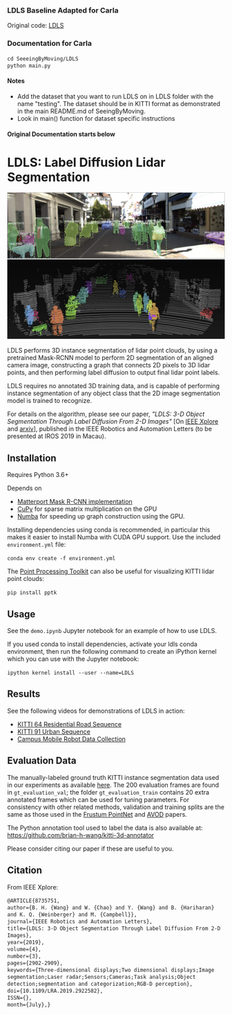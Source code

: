 ### LDLS Baseline Adapted for Carla 

Original code: [LDLS](https://github.com/brian-h-wang/LDLS)

### Documentation for Carla

```
cd SeeeingByMoving/LDLS
python main.py
```

#### Notes

- Add the dataset that you want to run LDLS on in LDLS folder with the name "testing". The dataset should be in KITTI format as demonstrated in the main README.md of SeeingByMoving.
- Look in main() function for dataset specific instructions

#### Original Documentation starts below

# LDLS: Label Diffusion Lidar Segmentation

![LDLS](readme_assets/kitti_example.png)

LDLS performs 3D instance segmentation of lidar point clouds, by using a pretrained Mask-RCNN model to perform 2D segmentation of an aligned camera image, constructing a graph that connects 2D pixels to 3D lidar points, and then performing label diffusion to output final lidar point labels.

LDLS requires no annotated 3D training data, and is capable of performing instance segmentation of any object class that the 2D image segmentation model is trained to recognize.

For details on the algorithm, please see our paper, *"LDLS: 3-D Object Segmentation Through Label Diffusion From 2-D Images"* \[On [IEEE Xplore](https://ieeexplore.ieee.org/document/8735751) and [arxiv](https://arxiv.org/abs/1910.13955)\], published in the IEEE Robotics and Automation Letters (to be presented at IROS 2019 in Macau).
 
## Installation

Requires Python 3.6+

Depends on
* [Matterport Mask R-CNN implementation](https://github.com/matterport/Mask_RCNN)
* [CuPy](https://cupy.chainer.org/) for sparse matrix multiplication on the GPU
* [Numba](https://numba.pydata.org/numba-doc/dev/user/installing.html) for speeding up graph construction using the GPU.

Installing dependencies using conda is recommended, in particular this makes it easier to install Numba with CUDA GPU support. Use the included `environment.yml` file:

``conda env create -f environment.yml``

The [Point Processing Toolkit](https://github.com/heremaps/pptk) can also be useful for visualizing KITTI lidar point clouds:

``pip install pptk``

## Usage

See the `demo.ipynb` Jupyter notebook for an example of how to use LDLS.

If you used conda to install dependencies, activate your ldls conda environment, then run the following command to create an iPython kernel which you can use with the Jupyter notebook:

``ipython kernel install --user --name=LDLS``


## Results

See the following videos for demonstrations of LDLS in action:

* [KITTI 64 Residential Road Sequence](https://youtu.be/XlXneiGB5NU)
* [KITTI 91 Urban Sequence](https://youtu.be/EtLl4KnuM-s)
* [Campus Mobile Robot Data Collection](https://youtu.be/4azvaDHEcQU)


## Evaluation Data

The manually-labeled ground truth KITTI instance segmentation data used in our experiments as available [here](https://drive.google.com/drive/folders/11rD0Nm65YwvR_unVxxZ--5j00qR8xO_H?usp=sharing). The 200 evaluation frames are found in `gt_evaluation_val`; the folder `gt_evaluation_train` contains 20 extra annotated frames which can be used for tuning parameters. For consistency with other related methods, validation and training splits are the same as those used in the [Frustum PointNet](https://github.com/charlesq34/frustum-pointnets) and [AVOD](https://github.com/kujason/avod) papers.

The Python annotation tool used to label the data is also available at: https://github.com/brian-h-wang/kitti-3d-annotator

Please consider citing our paper if these are useful to you.

## Citation

From IEEE Xplore:
```
@ARTICLE{8735751,
author={B. H. {Wang} and W. {Chao} and Y. {Wang} and B. {Hariharan} and K. Q. {Weinberger} and M. {Campbell}},
journal={IEEE Robotics and Automation Letters},
title={LDLS: 3-D Object Segmentation Through Label Diffusion From 2-D Images},
year={2019},
volume={4},
number={3},
pages={2902-2909},
keywords={Three-dimensional displays;Two dimensional displays;Image segmentation;Laser radar;Sensors;Cameras;Task analysis;Object detection;segmentation and categorization;RGB-D perception},
doi={10.1109/LRA.2019.2922582},
ISSN={},
month={July},}
```
